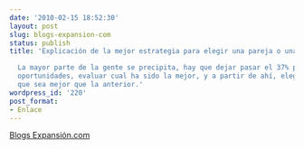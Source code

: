 ```yaml
---
date: '2010-02-15 18:52:30'
layout: post
slug: blogs-expansion-com
status: publish
title: 'Explicación de la mejor estrategia para elegir una pareja o una casa…

  La mayor parte de la gente se precipita, hay que dejar pasar el 37% primero de las
  oportunidades, evaluar cual ha sido la mejor, y a partir de ahí, elegir la primera
  que sea mejor que la anterior.'
wordpress_id: '220'
post_format:
- Enlace
---
```


[Blogs Expansión.com](http://blogs.expansion.com/blogs/web/conthe.html?opcion=1&codPost=56226)
